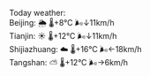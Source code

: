 Today weather:  
Beijing: 🌦   🌡️+8°C 🌬️↓11km/h  
Tianjin: ☀️   🌡️+12°C 🌬️↓11km/h  
Shijiazhuang: ☁️   🌡️+16°C 🌬️←18km/h  
Tangshan: ⛅️  🌡️+12°C 🌬️→6km/h  
